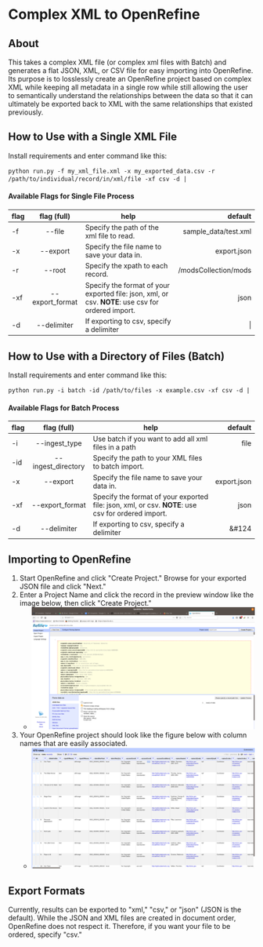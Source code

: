 # Complex XML to OpenRefine

## About

This takes a complex XML file (or complex xml files with Batch) and generates a flat JSON, XML, or CSV file for easy 
importing into OpenRefine. Its purpose is to losslessly create an OpenRefine project based on complex XML while keeping 
all metadata in a single row while still allowing the user to semantically understand the relationships between the 
data so that it can ultimately be exported back to XML with the same relationships that existed previously.

## How to Use with a Single XML File

Install requirements and enter command like this:

```
python run.py -f my_xml_file.xml -x my_exported_data.csv -r /path/to/individual/record/in/xml/file -xf csv -d |
```

#### Available Flags for Single File Process

| flag  | flag (full) | help    | default  |
|-------|:---:|-----------|-------:|
| -f | --file | Specify the path of the xml file to read. | sample_data/test.xml |
| -x | --export  | Specify the file name to save your data in. | export.json  |
| -r | --root | Specify the xpath to each record. | /modsCollection/mods |
| -xf | --export_format | Specify the format of your exported file: json, xml, or csv. **NOTE**: use csv for ordered import. | json |
| -d | --delimiter | If exporting to csv, specify a delimiter | &#124; |

## How to Use with a Directory of Files (Batch)

Install requirements and enter command like this:

```
python run.py -i batch -id /path/to/files -x example.csv -xf csv -d |
```

#### Available Flags for Batch Process

| flag  | flag (full) | help    | default  |
|-------|:---:|-----------|-------:|
| -i | --ingest_type  | Use batch if you want to add all xml files in a path | file  |
| -id | --ingest_directory  | Specify the path to your XML files to batch import. |  |
| -x | --export  | Specify the file name to save your data in. | export.json  |
| -xf | --export_format | Specify the format of your exported file: json, xml, or csv. **NOTE**: use csv for ordered import. | json |
| -d | --delimiter | If exporting to csv, specify a delimiter | &#124

## Importing to OpenRefine

1. Start OpenRefine and click "Create Project." Browse for your exported JSON file and click "Next."
2. Enter a Project Name and click the record in the preview window like the image below, then click "Create Project."
    * ![Choosing your record in OpenRefine](images/choose_record.png)
3. Your OpenRefine project should look like the figure below with column names that are easily associated.
    * ![Your imported OpenRefineProject](images/created_project.png)

## Export Formats

Currently, results can be exported to "xml," "csv," or "json" (JSON is the default).  While the JSON and XML files are
 created in document order, OpenRefine does not respect it.  Therefore, if you want your file to be ordered, 
 specify "csv."